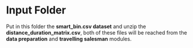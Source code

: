# Input Folder

Put in this folder the **smart_bin.csv dataset** and unzip the **distance_duration_matrix.csv**, both of these files will be reached from the **data preparation** and **travelling salesman** modules.